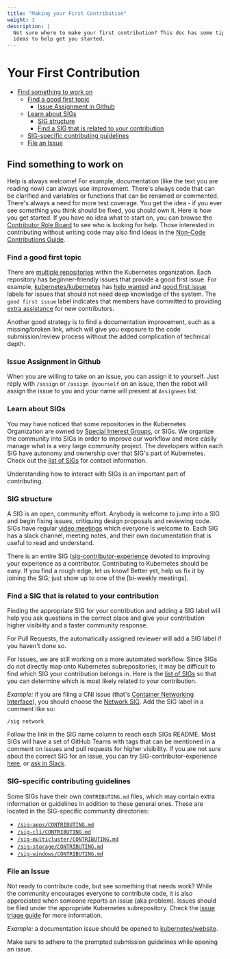 ```yaml
---
title: "Making your First Contribution"
weight: 3
description: |
  Not sure where to make your first contribution? This doc has some tips and
  ideas to help get you started.
---
```


# Your First Contribution

- [Find something to work on](#find-something-to-work-on)
  - [Find a good first topic](#find-a-good-first-topic)
    - [Issue Assignment in Github](#issue-assignment-in-github)
  - [Learn about SIGs](#learn-about-sigs)
    - [SIG structure](#sig-structure)
    - [Find a SIG that is related to your contribution](#find-a-sig-that-is-related-to-your-contribution)
  - [SIG-specific contributing guidelines](#sig-specific-contributing-guidelines)
  - [File an Issue](#file-an-issue)

## Find something to work on

Help is always welcome! For example, documentation (like the text you are reading now) can always use improvement. 
There's always code that can be clarified and variables or functions that can be renamed or commented.
There's always a need for more test coverage.
You get the idea - if you ever see something you think should be fixed, you should own it.
Here is how you get started.
If you have no idea what to start on, you can browse the [Contributor Role Board] to see who is looking for help.
Those interested in contributing without writing code may also find ideas in the [Non-Code Contributions Guide].

### Find a good first topic

There are [multiple repositories] within the Kubernetes organization.
Each repository has beginner-friendly issues that provide a good first issue.
For example, [kubernetes/kubernetes] has [help wanted] and [good first issue] labels for issues that should not need deep knowledge of the system.
The `good first issue` label indicates that members have committed to providing [extra assistance] for new contributors.

Another good strategy is to find a documentation improvement, such as a missing/broken link, which will give you exposure to the code submission/review process without the added complication of technical depth. 

### Issue Assignment in Github

When you are willing to take on an issue, you can assign it to yourself. Just reply with `/assign` or `/assign @yourself` on an issue, 
then the robot will assign the issue to you and your name will present at `Assignees` list.

### Learn about SIGs

You may have noticed that some repositories in the Kubernetes Organization are owned by [Special Interest Groups], or SIGs.
We organize the community into SIGs in order to improve our workflow and more easily manage what is a very large community project.
The developers within each SIG have autonomy and ownership over that SIG's part of Kubernetes. Check out the [list of SIGs] for contact information.

Understanding how to interact with SIGs is an important part of contributing. 

### SIG structure

A SIG is an open, community effort.
Anybody is welcome to jump into a SIG and begin fixing issues, critiquing design proposals and reviewing code.
SIGs have regular [video meetings] which everyone is welcome to.
Each SIG has a slack channel, meeting notes, and their own documentation that is useful to read and understand.

There is an entire SIG ([sig-contributor-experience] devoted to improving your experience as a contributor.
Contributing to Kubernetes should be easy.
If you find a rough edge, let us know! Better yet, help us fix it by joining the SIG; just
show up to one of the [bi-weekly meetings].

### Find a SIG that is related to your contribution

Finding the appropriate SIG for your contribution and adding a SIG label will help you ask questions in the correct place and give your contribution higher visibility and a faster community response.

For Pull Requests, the automatically assigned reviewer will add a SIG label if you haven't done so. 

For Issues, we are still working on a more automated workflow.
Since SIGs do not directly map onto Kubernetes subrepositories, it may be difficult to find which SIG your contribution belongs in.
Here is the [list of SIGs](/sig-list.md) so that you can determine which is most likely related to your contribution.

*Example:* if you are filing a CNI issue (that's [Container Networking Interface](https://github.com/containernetworking/cni)), you should choose the [Network SIG](http://git.k8s.io/community/sig-network). Add the SIG label in a comment like so:
```
/sig network
```

Follow the link in the SIG name column to reach each SIGs README. 
Most SIGs will have a set of GitHub Teams with tags that can be mentioned in a comment on issues and pull requests for higher visibility. 
If you are not sure about the correct SIG for an issue, you can try SIG-contributor-experience [here](/sig-contributor-experience#github-teams), or [ask in Slack](http://slack.k8s.io/).

### SIG-specific contributing guidelines
Some SIGs have their own `CONTRIBUTING.md` files, which may contain extra information or guidelines in addition to these general ones.
These are located in the SIG-specific community directories:

- [`/sig-apps/CONTRIBUTING.md`](/sig-apps/CONTRIBUTING.md)
- [`/sig-cli/CONTRIBUTING.md`](/sig-cli/CONTRIBUTING.md)
- [`/sig-multicluster/CONTRIBUTING.md`](/sig-multicluster/CONTRIBUTING.md)
- [`/sig-storage/CONTRIBUTING.md`](/sig-storage/CONTRIBUTING.md)
- [`/sig-windows/CONTRIBUTING.md`](/sig-windows/CONTRIBUTING.md)

### File an Issue

Not ready to contribute code, but see something that needs work?
While the community encourages everyone to contribute code, it is also appreciated when someone reports an issue (aka problem).
Issues should be filed under the appropriate Kubernetes subrepository.
Check the [issue triage guide](./issue-triage.md) for more information.

*Example:* a documentation issue should be opened to [kubernetes/website](https://github.com/kubernetes/website/issues).

Make sure to adhere to the prompted submission guidelines while opening an issue.

[Contributor Role Board]: https://discuss.kubernetes.io/c/contributors/role-board
[Non-Code Contributions Guide]: ./non-code-contributions.md
[multiple repositories]: https://github.com/kubernetes/
[kubernetes/kubernetes]: https://git.k8s.io/kubernetes
[help wanted]: https://go.k8s.io/help-wanted
[good first issue]: https://go.k8s.io/good-first-issue
[extra assistance]:./help-wanted.md
[Special Interest Groups]: ./sig-list.md
[list of SIGs]: ./sig-list.md
[video meetings]: https://kubernetes.io/community/
[sig-contributor-experience]: ./sig-contributor-experience/README.md
[bi-weekly metings]: https://docs.google.com/document/d/1qf-02B7EOrItQgwXFxgqZ5qjW0mtfu5qkYIF1Hl4ZLI/edit




